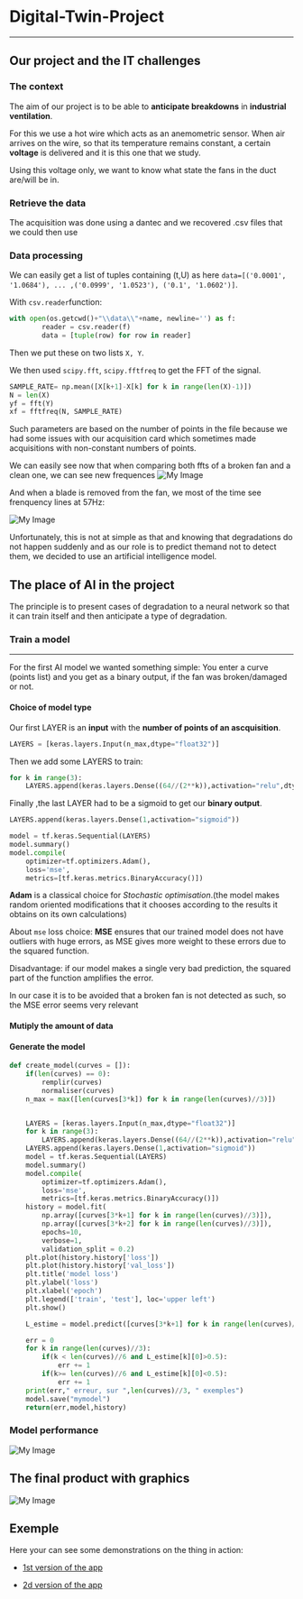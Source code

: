 # Digital-Twin-Project
---
## Our project and the IT challenges

### The context

The aim of our project is to be able to **anticipate breakdowns** in **industrial ventilation**.

For this we use a hot wire which acts as an anemometric sensor. When air arrives on the wire, so that its temperature remains constant, a certain **voltage** is delivered and it is this one that we study.

Using this voltage only, we want to know what state the fans in the duct are/will be in.

### Retrieve the data
The acquisition was done using a dantec and we recovered .csv files that we could then use

### Data processing
We can easily get a list of tuples containing (t,U) as here `data=[('0.0001', '1.0684'), ... ,('0.0999', '1.0523'), ('0.1', '1.0602')]`.

With `csv.reader`function:

```Python
with open(os.getcwd()+"\\data\\"+name, newline='') as f:
        reader = csv.reader(f)
        data = [tuple(row) for row in reader]
```
Then we put these on two lists `X, Y`.

We then used `scipy.fft`, `scipy.fftfreq` to get the FFT of the signal.

```Python
SAMPLE_RATE= np.mean([X[k+1]-X[k] for k in range(len(X)-1)])
N = len(X)
yf = fft(Y)
xf = fftfreq(N, SAMPLE_RATE)
```
Such parameters are based on the number of points in the file because we had some issues with our acquisition card which sometimes made acquisitions with non-constant numbers of points.

We can easily see now that when comparing both ffts of a broken fan and a clean one,  we can see new frequences 
![My Image](images/README_IMAGES/differencing_ffts.png)

And when a blade is removed from the fan, we most of the time see frenquency lines at 57Hz:

![My Image](images/README_IMAGES/zoom_on_broken_ffts.png)

Unfortunately, this is not at simple as that and knowing that degradations do not happen suddenly and as our role is to predict themand not to detect them, we decided to use an artificial intelligence model. 

## The place of AI in the project

The principle is to present cases of degradation to a neural network so that it can train itself and then anticipate a type of degradation.

### Train a model
***
For the first AI model we wanted something simple: You enter a curve (points list) and you get as a binary output, if the fan was broken/damaged or not.

#### Choice of model type

Our first LAYER is an **input** with the **number of points of an ascquisition**.
```Python
LAYERS = [keras.layers.Input(n_max,dtype="float32")]
```
Then we add some LAYERS to train:
```Python
for k in range(3):
    LAYERS.append(keras.layers.Dense((64//(2**k)),activation="relu",dtype="float32"))
```

Finally ,the last LAYER had to be a sigmoid to get our **binary output**.

```Python
LAYERS.append(keras.layers.Dense(1,activation="sigmoid"))
```

```Python
model = tf.keras.Sequential(LAYERS)
model.summary()
model.compile(
    optimizer=tf.optimizers.Adam(),
    loss='mse',
    metrics=[tf.keras.metrics.BinaryAccuracy()])

```
**Adam** is a classical choice for *Stochastic optimisation*.(the model makes random oriented modifications that it chooses according to the results it obtains on its own calculations)

About `mse` loss choice: **MSE** ensures that our trained model does not have outliers with huge errors, as MSE gives more weight to these errors due to the squared function.

Disadvantage: if our model makes a single very bad prediction, the squared part of the function amplifies the error. 

In our case it is to be avoided that a broken fan is not detected as such, so the MSE error seems very relevant 


#### Mutiply the amount of data



#### Generate the model
```Python
def create_model(curves = []):
    if(len(curves) == 0):
        remplir(curves)
        normaliser(curves)
    n_max = max([len(curves[3*k]) for k in range(len(curves)//3)])


    LAYERS = [keras.layers.Input(n_max,dtype="float32")]
    for k in range(3):
        LAYERS.append(keras.layers.Dense((64//(2**k)),activation="relu",dtype="float32"))
    LAYERS.append(keras.layers.Dense(1,activation="sigmoid"))
    model = tf.keras.Sequential(LAYERS)
    model.summary()
    model.compile(
        optimizer=tf.optimizers.Adam(),
        loss='mse',
        metrics=[tf.keras.metrics.BinaryAccuracy()])
    history = model.fit(
        np.array([curves[3*k+1] for k in range(len(curves)//3)]),
        np.array([curves[3*k+2] for k in range(len(curves)//3)]),
        epochs=10,
        verbose=1,
        validation_split = 0.2)
    plt.plot(history.history['loss'])
    plt.plot(history.history['val_loss'])
    plt.title('model loss')
    plt.ylabel('loss')
    plt.xlabel('epoch')
    plt.legend(['train', 'test'], loc='upper left')
    plt.show()

    L_estime = model.predict([curves[3*k+1] for k in range(len(curves)//3)]).tolist()

    err = 0
    for k in range(len(curves)//3):
        if(k < len(curves)//6 and L_estime[k][0]>0.5):
            err += 1
        if(k>= len(curves)//6 and L_estime[k][0]<0.5):
            err += 1
    print(err," erreur, sur ",len(curves)//3, " exemples")
    model.save("mymodel")
    return(err,model,history)
```

### Model performance

![My Image](images/README_IMAGES/model_loss.png)

## The final product with graphics

![My Image](images/README_IMAGES/gui_exemple.png)


## Exemple
Here your can see some demonstrations on the thing in action:

   - [1st version of the app](https://www.youtube.com/watch?v=_6Yb9YLgItU&list=PL_7_H9j4EBUP2sV3jfq105vpyNiUSdNKO&index=3 "Digital-Twin application.")
   
   
   - [2d version of the app](https://youtu.be/pZooMAW_KgA")


